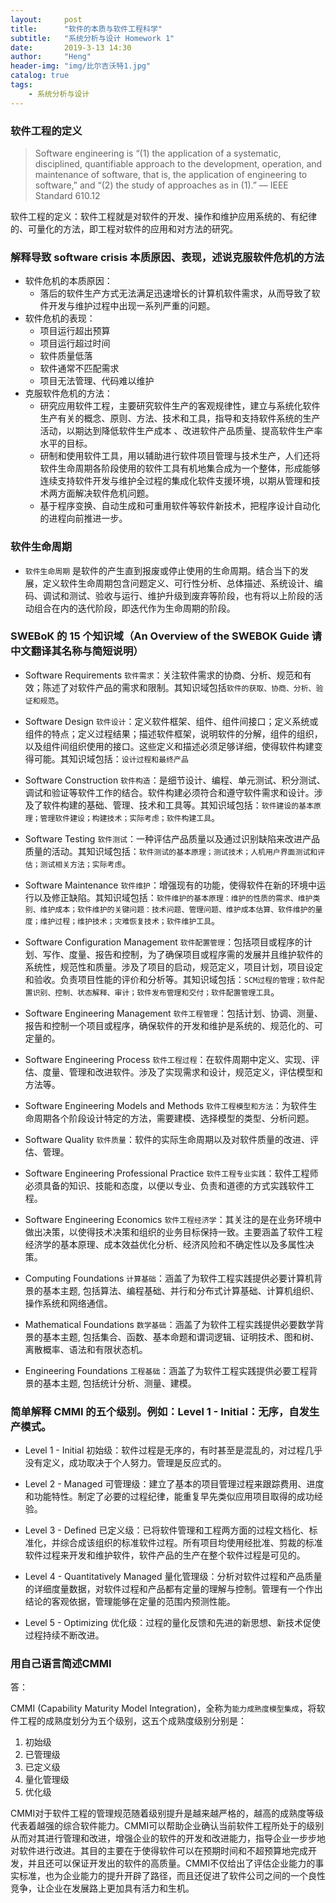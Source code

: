```yaml
---
layout:     post
title:      "软件的本质与软件工程科学"
subtitle:   "系统分析与设计 Homework 1"
date:       2019-3-13 14:30
author:     "Heng"
header-img: "img/比尔吉沃特1.jpg"
catalog: true
tags:
    - 系统分析与设计
---
```


### 软件工程的定义
> Software engineering is “(1) the application of a systematic, disciplined, quantifiable approach to the development, operation, and maintenance of software, that is, the application of engineering to software,” and “(2) the study of approaches as in (1).” –– IEEE Standard 610.12

软件工程的定义：软件工程就是对软件的开发、操作和维护应用系统的、有纪律的、可量化的方法，即工程对软件的应用和对方法的研究。

### 解释导致 software crisis 本质原因、表现，述说克服软件危机的方法
- 软件危机的本质原因：
    - 落后的软件生产方式无法满足迅速增长的计算机软件需求，从而导致了软件开发与维护过程中出现一系列严重的问题。
- 软件危机的表现：
    - 项目运行超出预算
    - 项目运行超过时间
    - 软件质量低落
    - 软件通常不匹配需求
    - 项目无法管理、代码难以维护
- 克服软件危机的方法：
    - 研究应用软件工程，主要研究软件生产的客观规律性，建立与系统化软件生产有关的概念、原则、方法、技术和工具，指导和支持软件系统的生产活动，以期达到降低软件生产成本 、改进软件产品质量、提高软件生产率水平的目标。
    - 研制和使用软件工具，用以辅助进行软件项目管理与技术生产，人们还将软件生命周期各阶段使用的软件工具有机地集合成为一个整体，形成能够连续支持软件开发与维护全过程的集成化软件支援环境，以期从管理和技术两方面解决软件危机问题。
    - 基于程序变换、自动生成和可重用软件等软件新技术，把程序设计自动化的进程向前推进一步。

### 软件生命周期

- `软件生命周期` 是软件的产生直到报废或停止使用的生命周期。结合当下的发展，定义软件生命周期包含问题定义、可行性分析、总体描述、系统设计、编码、调试和测试、验收与运行、维护升级到废弃等阶段，也有将以上阶段的活动组合在内的迭代阶段，即迭代作为生命周期的阶段。

### SWEBoK 的 15 个知识域（An Overview of the SWEBOK Guide 请中文翻译其名称与简短说明）

- Software Requirements `软件需求`：关注软件需求的协商、分析、规范和有效；陈述了对软件产品的需求和限制。其知识域包括`软件的获取、协商、分析、验证和规范`。
- Software Design `软件设计`：定义软件框架、组件、组件间接口；定义系统或组件的特点；定义过程结果；描述软件框架，说明软件的分解，组件的组织，以及组件间组织使用的接口。这些定义和描述必须足够详细，使得软件构建变得可能。其知识域包括：`设计过程和最终产品`
- Software Construction `软件构造`：是细节设计、编程、单元测试、积分测试、调试和验证等软件工作的结合。软件构建必须符合和遵守软件需求和设计。涉及了软件构建的基础、管理、技术和工具等。其知识域包括：`软件建设的基本原理；管理软件建设；构建技术；实际考虑；软件构建工具`。
- Software Testing `软件测试`：一种评估产品质量以及通过识别缺陷来改进产品质量的活动。其知识域包括：`软件测试的基本原理；测试技术；人机用户界面测试和评估；测试相关方法；实际考虑`。
- Software Maintenance `软件维护`：增强现有的功能，使得软件在新的环境中运行以及修正缺陷。其知识域包括：`软件维护的基本原理：维护的性质的需求、维护类别、维护成本；软件维护的关键问题：技术问题、管理问题、维护成本估算、软件维护的量度；维护过程；维护技术；灾难恢复技术；软件维护工具`。
- Software Configuration Management `软件配置管理`：包括项目或程序的计划、写作、度量、报告和控制，为了确保项目或程序需的发展并且维护软件的系统性，规范性和质量。涉及了项目的启动，规范定义，项目计划，项目设定和验收。负责项目性能的评价和分析等。其知识域包括：`SCM过程的管理；软件配置识别、控制、状态解释、审计；软件发布管理和交付；软件配置管理工具`。
- Software Engineering Management `软件工程管理`：包括计划、协调、测量、报告和控制一个项目或程序，确保软件的开发和维护是系统的、规范化的、可定量的。
- Software Engineering Process `软件工程过程`：在软件周期中定义、实现、评估、度量、管理和改进软件。涉及了实现需求和设计，规范定义，评估模型和方法等。
- Software Engineering Models and Methods `软件工程模型和方法`：为软件生命周期各个阶段设计特定的方法，需要建模、选择模型的类型、分析问题。
- Software Quality `软件质量`：软件的实际生命周期以及对软件质量的改进、评估、管理。
- Software Engineering Professional Practice `软件工程专业实践`：软件工程师必须具备的知识、技能和态度，以便以专业、负责和道德的方式实践软件工程。
- Software Engineering Economics `软件工程经济学`：其关注的是在业务环境中做出决策，以使得技术决策和组织的业务目标保持一致。主要涵盖了软件工程经济学的基本原理、成本效益优化分析、经济风险和不确定性以及多属性决策。
	
- Computing Foundations `计算基础`：涵盖了为软件工程实践提供必要计算机背景的基本主题, 包括算法、编程基础、并行和分布式计算基础、计算机组织、操作系统和网络通信。
	
- Mathematical Foundations `数学基础`：涵盖了为软件工程实践提供必要数学背景的基本主题, 包括集合、函数、基本命题和谓词逻辑、证明技术、图和树、离散概率、语法和有限状态机。

- Engineering Foundations `工程基础`：涵盖了为软件工程实践提供必要工程背景的基本主题, 包括统计分析、测量、建模。


### 简单解释 CMMI 的五个级别。例如：Level 1 - Initial：无序，自发生产模式。

- Level 1 - Initial 初始级：软件过程是无序的，有时甚至是混乱的，对过程几乎没有定义，成功取决于个人努力。管理是反应式的。

- Level 2 - Managed 可管理级：建立了基本的项目管理过程来跟踪费用、进度和功能特性。制定了必要的过程纪律，能重复早先类似应用项目取得的成功经验。

- Level 3 - Defined 已定义级：已将软件管理和工程两方面的过程文档化、标准化，并综合成该组织的标准软件过程。所有项目均使用经批准、剪裁的标准软件过程来开发和维护软件，软件产品的生产在整个软件过程是可见的。

- Level 4 - Quantitatively Managed 量化管理级：分析对软件过程和产品质量的详细度量数据，对软件过程和产品都有定量的理解与控制。管理有一个作出结论的客观依据，管理能够在定量的范围内预测性能。

- Level 5 - Optimizing 优化级：过程的量化反馈和先进的新思想、新技术促使过程持续不断改进。

### 用自己语言简述CMMI

答：

CMMI (Capability Maturity Model Integration)，全称为`能力成熟度模型集成`，将软件工程的成熟度划分为五个级别，这五个成熟度级别分别是：
1. 初始级
2. 已管理级
3. 已定义级
4. 量化管理级
5. 优化级 

CMMI对于软件工程的管理规范随着级别提升是越来越严格的，越高的成熟度等级代表着越强的综合软件能力。CMMI可以帮助企业确认当前软件工程所处于的级别从而对其进行管理和改进，增强企业的软件的开发和改进能力，指导企业一步步地对软件进行改进。其目的主要在于使得软件可以在预期时间和不超预算地完成开发，并且还可以保证开发出的软件的高质量。CMMI不仅给出了评估企业能力的事实标准，也为企业能力的提升开辟了路径，而且还促进了软件公司之间的一个良性竞争，让企业在发展路上更加具有活力和生机。

